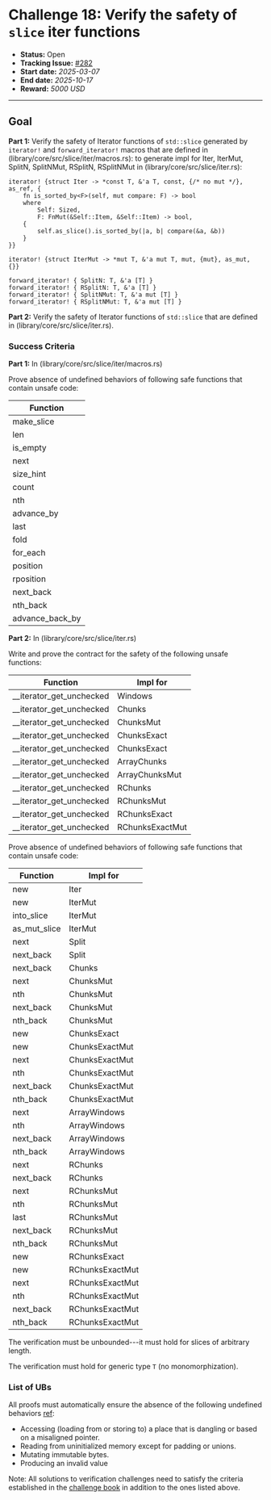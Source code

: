 # Challenge 18: Verify the safety of `slice` iter functions

- **Status:** Open
- **Tracking Issue:** [#282](https://github.com/model-checking/verify-rust-std/issues/282)
- **Start date:** *2025-03-07*
- **End date:** *2025-10-17*
- **Reward:** *5000 USD*

-------------------


## Goal
**Part 1:**
Verify the safety of Iterator functions of `std::slice` generated by `iterator!` and `forward_iterator!` macros that are defined in (library/core/src/slice/iter/macros.rs):
to generate impl for Iter, IterMut, SplitN, SplitNMut, RSplitN, RSplitNMut  in (library/core/src/slice/iter.rs):

```
iterator! {struct Iter -> *const T, &'a T, const, {/* no mut */}, as_ref, {
    fn is_sorted_by<F>(self, mut compare: F) -> bool
    where
        Self: Sized,
        F: FnMut(&Self::Item, &Self::Item) -> bool,
    {
        self.as_slice().is_sorted_by(|a, b| compare(&a, &b))
    }
}}

iterator! {struct IterMut -> *mut T, &'a mut T, mut, {mut}, as_mut, {}}

forward_iterator! { SplitN: T, &'a [T] }
forward_iterator! { RSplitN: T, &'a [T] }
forward_iterator! { SplitNMut: T, &'a mut [T] }
forward_iterator! { RSplitNMut: T, &'a mut [T] }
```

**Part 2:**
Verify the safety of Iterator functions of `std::slice` that are defined in (library/core/src/slice/iter.rs).

### Success Criteria

**Part 1:** In (library/core/src/slice/iter/macros.rs)

Prove absence of undefined behaviors of following safe functions that contain unsafe code:

| Function | 
|---------|
|make_slice| 
|len|
|is_empty|
|next|
|size_hint| 
|count| 
|nth| 
|advance_by| 
|last| 
|fold| 
|for_each| 
|position| 
|rposition| 
|next_back| 
|nth_back| 
|advance_back_by| 


**Part 2:** In (library/core/src/slice/iter.rs)

Write and prove the contract for the safety of the following unsafe functions:

| Function | Impl for |
|---------| ---------|
|__iterator_get_unchecked| Windows|
|__iterator_get_unchecked| Chunks|
|__iterator_get_unchecked| ChunksMut|
|__iterator_get_unchecked| ChunksExact|
|__iterator_get_unchecked| ChunksExact|
|__iterator_get_unchecked| ArrayChunks|
|__iterator_get_unchecked| ArrayChunksMut|
|__iterator_get_unchecked| RChunks|
|__iterator_get_unchecked| RChunksMut|
|__iterator_get_unchecked| RChunksExact|
|__iterator_get_unchecked| RChunksExactMut|

Prove absence of undefined behaviors of following safe functions that contain unsafe code:

| Function | Impl for |
|---------| ---------|
|new| Iter|
|new| IterMut|
|into_slice| IterMut|
|as_mut_slice| IterMut|
|next| Split|
|next_back| Split|
|next_back| Chunks|
|next| ChunksMut|
|nth| ChunksMut|
|next_back| ChunksMut|
|nth_back| ChunksMut|
|new| ChunksExact|
|new| ChunksExactMut|
|next| ChunksExactMut|
|nth| ChunksExactMut|
|next_back| ChunksExactMut|
|nth_back| ChunksExactMut|
|next| ArrayWindows|
|nth| ArrayWindows|
|next_back| ArrayWindows|
|nth_back| ArrayWindows|
|next| RChunks|
|next_back| RChunks|
|next| RChunksMut|
|nth| RChunksMut|
|last| RChunksMut|
|next_back| RChunksMut|
|nth_back| RChunksMut|
|new| RChunksExact|
|new| RChunksExactMut|
|next| RChunksExactMut|
|nth| RChunksExactMut|
|next_back| RChunksExactMut|
|nth_back| RChunksExactMut|


The verification must be unbounded---it must hold for slices of arbitrary length.

The verification must hold for generic type `T` (no monomorphization).

### List of UBs

All proofs must automatically ensure the absence of the following undefined behaviors [ref](https://github.com/rust-lang/reference/blob/142b2ed77d33f37a9973772bd95e6144ed9dce43/src/behavior-considered-undefined.md):

* Accessing (loading from or storing to) a place that is dangling or based on a misaligned pointer.
* Reading from uninitialized memory except for padding or unions.
* Mutating immutable bytes.
* Producing an invalid value


Note: All solutions to verification challenges need to satisfy the criteria established in the [challenge book](../general-rules.md)
in addition to the ones listed above.
